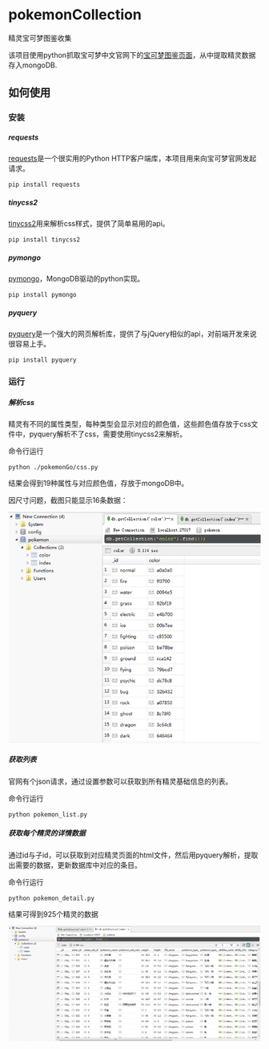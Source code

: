 # pokemonCollection
精灵宝可梦图鉴收集

该项目使用python抓取宝可梦中文官网下的[宝可梦图鉴页面](https://cn.portal-pokemon.com/play/pokedex)，从中提取精灵数据存入mongoDB.

## 如何使用

### 安装

##### requests

[requests](http://docs.python-requests.org/zh_CN/latest/user/quickstart.html)是一个很实用的Python HTTP客户端库，本项目用来向宝可梦官网发起请求。

```
pip install requests
```

##### tinycss2

[tinycss2](https://pypi.org/project/tinycss2/)用来解析css样式，提供了简单易用的api。

```
pip install tinycss2
```

##### pymongo
[pymongo](https://pypi.org/project/pymongo/)，MongoDB驱动的python实现。

```
pip install pymongo
```

##### pyquery
[pyquery](https://pypi.org/project/pyquery/)是一个强大的网页解析库，提供了与jQuery相似的api，对前端开发来说很容易上手。

```
pip install pyquery
```

### 运行

##### 解析css

精灵有不同的属性类型，每种类型会显示对应的颜色值，这些颜色值存放于css文件中，pyquery解析不了css，需要使用tinycss2来解析。

命令行运行

```
python ./pokemonGo/css.py
```

结果会得到19种属性与对应颜色值，存放于mongoDB中。

因尺寸问题，截图只能显示16条数据：

![](https://raw.githubusercontent.com/kiinlam/pokemonCollection/master/images/1.png)

##### 获取列表

官网有个json请求，通过设置参数可以获取到所有精灵基础信息的列表。

命令行运行

```
python pokemon_list.py
```

##### 获取每个精灵的详情数据

通过id与子id，可以获取到对应精灵页面的html文件，然后用pyquery解析，提取出需要的数据，更新数据库中对应的条目。

命令行运行

```
python pokemon_detail.py
```

结果可得到925个精灵的数据

![](https://raw.githubusercontent.com/kiinlam/pokemonCollection/master/images/2.png)
